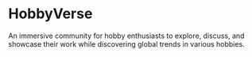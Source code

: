 # HobbyVerse
An immersive community for hobby enthusiasts to explore, discuss, and showcase their work while discovering global trends in various hobbies.
